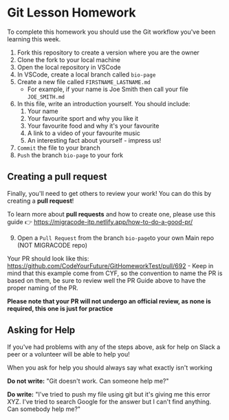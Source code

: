 # Git Lesson Homework

To complete this homework you should use the Git workflow you've been learning this week.

1. Fork this repository to create a version where you are the owner
2. Clone the fork to your local machine
3. Open the local repository in VSCode
4. In VSCode, create a local branch called `bio-page`
5. Create a new file called `FIRSTNAME_LASTNAME.md`
   - For example, if your name is Joe Smith then call your file `JOE_SMITH.md`
6. In this file, write an introduction yourself. You should include:
   1. Your name
   2. Your favourite sport and why you like it
   3. Your favourite food and why it's your favourite
   4. A link to a video of your favourite music
   5. An interesting fact about yourself - impress us!
7. `Commit` the file to your branch
8. `Push` the branch `bio-page` to your fork

## Creating a pull request

Finally, you'll need to get others to review your work! 
You can do this by creating a **pull request**!

To learn more about **pull requests** and how to create one, please use this guide 👉 https://migracode-itp.netlify.app/how-to-do-a-good-pr/

9. Open a `Pull Request` from the branch `bio-page`to your own Main repo (NOT MIGRACODE repo)

Your PR should look like this: https://github.com/CodeYourFuture/GitHomeworkTest/pull/692 - Keep in mind that this example come from CYF, so the convention to name the PR is based on them, be sure to review well the PR Guide above to have the proper naming of the PR.

**Please note that your PR will not undergo an official review, as none is required, this one is just for practice** 

## Asking for Help

If you've had problems with any of the steps above, ask for help on Slack a peer or a volunteer will be able to help you!

When you ask for help you should always say what exactly isn't working

**Do not write:** "Git doesn't work. Can someone help me?"

**Do write:** "I've tried to push my file using git but it's giving me this error XYZ. I've tried to search Google for the answer but I can't find anything. Can somebody help me?"
